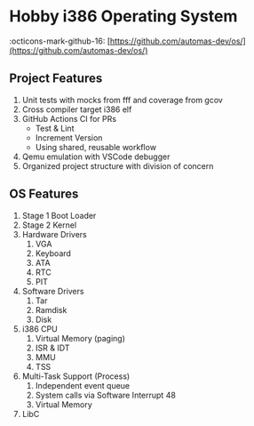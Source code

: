 # Hobby i386 Operating System

:octicons-mark-github-16: [https://github.com/automas-dev/os/](https://github.com/automas-dev/os/)

## Project Features

1. Unit tests with mocks from fff and coverage from gcov
2. Cross compiler target i386 elf
3. GitHub Actions CI for PRs
      - Test & Lint
      - Increment Version
      - Using shared, reusable workflow
4. Qemu emulation with VSCode debugger
5. Organized project structure with division of concern

## OS Features

1. Stage 1 Boot Loader
2. Stage 2 Kernel
3. Hardware Drivers
      1. VGA
      2. Keyboard
      3. ATA
      4. RTC
      5. PIT
4. Software Drivers
      1. Tar
      2. Ramdisk
      3. Disk
5. i386 CPU
      1. Virtual Memory (paging)
      2. ISR & IDT
      3. MMU
      4. TSS
6. Multi-Task Support (Process)
      1. Independent event queue
      2. System calls via Software Interrupt 48
      3. Virtual Memory
7. LibC
